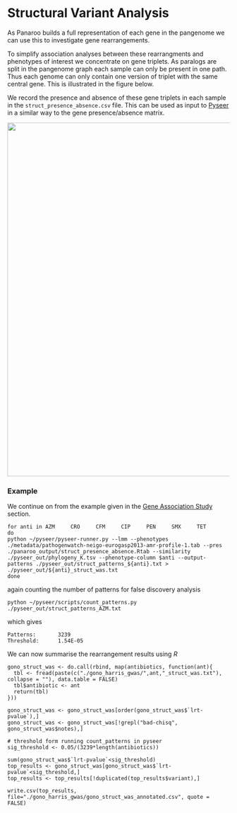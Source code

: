 # Structural Variant Analysis

As Panaroo builds a full representation of each gene in the pangenome we can use this to investigate gene rearrangements. 

To simplify association analyses between these rearrangments and phenotypes of interest we concentrate on gene triplets. As paralogs are split in the pangenome graph each sample can only be present in one path. Thus each genome can only contain one version of triplet with the same central gene. This is illustrated in the figure below.

We record the presence and absence of these gene triplets in each sample in the `struct_presence_absence.csv` file. This can be used as input to [Pyseer](https://pyseer.readthedocs.io/en/master/) in a similar way to the gene presence/absence matrix.

<img src="_figures/structural_variants.png" width="800">

### Example

We continue on from the example given in the [Gene Association Study](/post/pwas.md) section.

```
for anti in AZM     CRO     CFM     CIP     PEN     SMX     TET
do
python ~/pyseer/pyseer-runner.py --lmm --phenotypes ./metadata/pathogenwatch-neigo-eurogasp2013-amr-profile-1.tab --pres ./panaroo_output/struct_presence_absence.Rtab --similarity ./pyseer_out/phylogeny_K.tsv --phenotype-column $anti --output-patterns ./pyseer_out/struct_patterns_${anti}.txt > ./pyseer_out/${anti}_struct_was.txt
done
```

again counting the number of patterns for false discovery analysis

```
python ~/pyseer/scripts/count_patterns.py ./pyseer_out/struct_patterns_AZM.txt
```

which gives

```
Patterns:       3239
Threshold:      1.54E-05
```

We can now summarise the rearrangement results using *R*

```{r}
gono_struct_was <- do.call(rbind, map(antibiotics, function(ant){
  tbl <- fread(paste(c("./gono_harris_gwas/",ant,"_struct_was.txt"), collapse = ""), data.table = FALSE)
  tbl$antibiotic <- ant
  return(tbl)
}))

gono_struct_was <- gono_struct_was[order(gono_struct_was$`lrt-pvalue`),]
gono_struct_was <- gono_struct_was[!grepl("bad-chisq", gono_struct_was$notes),]

# threshold form running count_patterns in pyseer
sig_threshold <- 0.05/(3239*length(antibiotics))

sum(gono_struct_was$`lrt-pvalue`<sig_threshold)
top_results <- gono_struct_was[gono_struct_was$`lrt-pvalue`<sig_threshold,]
top_results <- top_results[!duplicated(top_results$variant),]

write.csv(top_results, file="./gono_harris_gwas/gono_struct_was_annotated.csv", quote = FALSE)
```